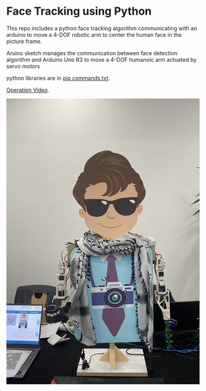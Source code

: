# Face Tracking using Python
This repo includes a python face tracking algorithm communicating with an arduino to  move a 4-DOF robotic arm to center the human face in the picture frame.

Aruino sketch manages the communication between face detection algorithm and Arduino Uno R3 to move a 4-DOF humanoic arm actuated by servo motors

python libraries are in [pip commands.txt](https://github.com/omargkandil/Face-Tracking-using-Python/blob/main/Python-face-tracking/pip%20commands.txt).

[Operation Video](https://youtu.be/vvwyoxV09I4).

![Alt Text](https://github.com/omargkandil/Face-Tracking-using-Python/blob/main/Python-face-tracking/Photos/2023_12_23_16_07_IMG_5436.JPG?raw=true)

